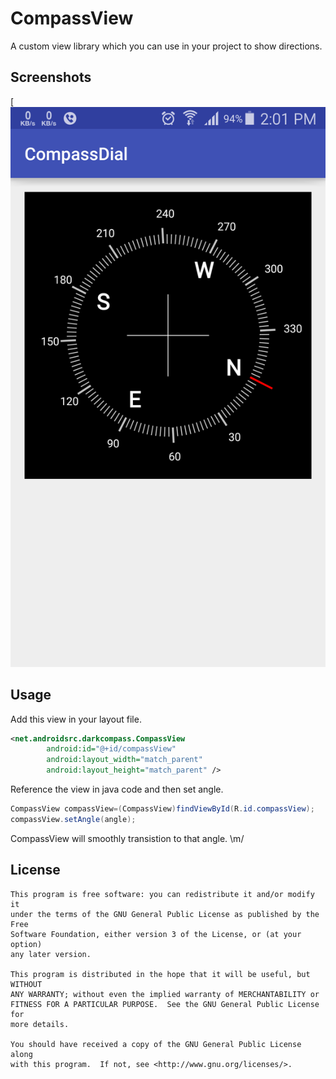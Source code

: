 # CompassView

A custom view library which you can use in your project to show directions.

## Screenshots

[![Main screen][screen1]

## Usage
Add this view in your layout file.
```xml
<net.androidsrc.darkcompass.CompassView
        android:id="@+id/compassView"
        android:layout_width="match_parent"
        android:layout_height="match_parent" />
```
Reference the view in java code and then set angle.
```java
CompassView compassView=(CompassView)findViewById(R.id.compassView);
compassView.setAngle(angle);
```
CompassView will smoothly transistion to that angle. \m/

## License

    This program is free software: you can redistribute it and/or modify it
    under the terms of the GNU General Public License as published by the Free
    Software Foundation, either version 3 of the License, or (at your option)
    any later version.

    This program is distributed in the hope that it will be useful, but WITHOUT
    ANY WARRANTY; without even the implied warranty of MERCHANTABILITY or
    FITNESS FOR A PARTICULAR PURPOSE.  See the GNU General Public License for
    more details.

    You should have received a copy of the GNU General Public License along
    with this program.  If not, see <http://www.gnu.org/licenses/>.
    
[screen1]: screenshots/shot1.png